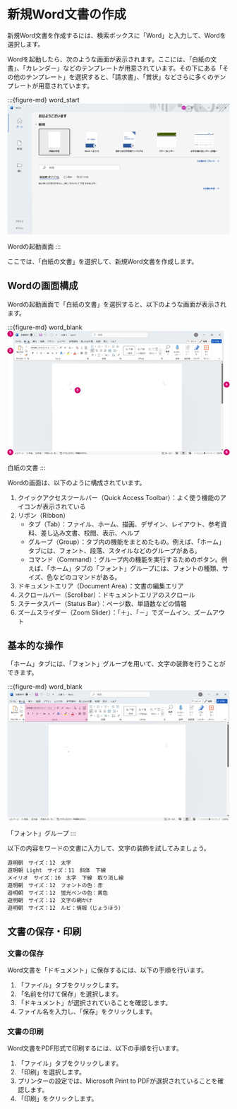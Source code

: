 # 新規Word文書の作成

新規Word文書を作成するには、検索ボックスに「Word」と入力して、Wordを選択します。

Wordを起動したら、次のような画面が表示されます。ここには、「白紙の文書」、「カレンダー」などのテンプレートが用意されています。その下にある「その他のテンプレート」を選択すると、「請求書」、「賞状」などさらに多くのテンプレートが用意されています。

:::{figure-md} word_start
<img src="./images/new/word_start.png" alt="Wordの起動画面" width="600px">

Wordの起動画面
:::

ここでは、「白紙の文書」を選択して、新規Word文書を作成します。

## Wordの画面構成

Wordの起動画面で「白紙の文書」を選択すると、以下のような画面が表示されます。

:::{figure-md} word_blank
<img src="./images/new/word_blank.drawio.png" alt="白紙の文書" width="600px">

白紙の文書
:::

Wordの画面は、以下のように構成されています。
1. クイックアクセスツールバー（Quick Access Toolbar）：よく使う機能のアイコンが表示されている
2. リボン（Ribbon）
   - タブ（Tab）：ファイル、ホーム、描画、デザイン、レイアウト、参考資料、差し込み文書、校閲、表示、ヘルプ
   - グループ（Group）：タブ内の機能をまとめたもの。例えば、「ホーム」タブには、フォント、段落、スタイルなどのグループがある。
   - コマンド（Command）：グループ内の機能を実行するためのボタン。例えば、「ホーム」タブの「フォント」グループには、フォントの種類、サイズ、色などのコマンドがある。
3. ドキュメントエリア（Document Area）：文書の編集エリア
4. スクロールバー（Scrollbar）：ドキュメントエリアのスクロール
5. ステータスバー（Status Bar）：ページ数、単語数などの情報
6. ズームスライダー（Zoom Slider）：「＋」、「－」でズームイン、ズームアウト

## 基本的な操作

「ホーム」タブには、「フォント」グループを用いて、文字の装飾を行うことができます。

:::{figure-md} word_blank
<img src="./images/new/font_group.drawio.png" alt="「フォント」グループ" width="600px">

「フォント」グループ
:::

以下の内容をワードの文書に入力して、文字の装飾を試してみましょう。

```
遊明朝　サイズ：12　太字
遊明朝 Light　サイズ：11　斜体　下線
メイリオ　サイズ：16　太字　下線　取り消し線　
遊明朝　サイズ：12　フォントの色：赤
遊明朝　サイズ：12　蛍光ペンの色：黄色
遊明朝　サイズ：12　文字の網かけ
遊明朝　サイズ：12　ルビ：情報（じょうほう）
```

## 文書の保存・印刷

### 文書の保存

Word文書を「ドキュメント」に保存するには、以下の手順を行います。

1. 「ファイル」タブをクリックします。
2. 「名前を付けて保存」を選択します。
3. 「ドキュメント」が選択されていることを確認します。
4. ファイル名を入力し、「保存」をクリックします。

### 文書の印刷

Word文書をPDF形式で印刷するには、以下の手順を行います。

1. 「ファイル」タブをクリックします。
2. 「印刷」を選択します。
3. プリンターの設定では、Microsoft Print to PDFが選択されていることを確認します。
4. 「印刷」をクリックします。